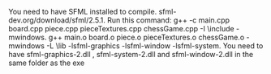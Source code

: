 You need to have SFML installed to compile. sfml-dev.org/download/sfml/2.5.1.
Run this command: g++ -c main.cpp board.cpp piece.cpp pieceTextures.cpp chessGame.cpp -I <sfml-install-path>\include -mwindows.
g++ main.o board.o piece.o pieceTextures.o chessGame.o -mwindows -L <sfml-install-path>\lib -lsfml-graphics -lsfml-window -lsfml-system.
You need to have sfml-graphics-2.dll , sfml-system-2.dll and sfml-window-2.dll in the same folder as the exe